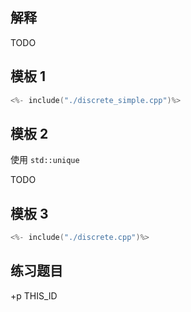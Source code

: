 
## 解释

TODO

## 模板 1

```cpp
<%- include("./discrete_simple.cpp")%>
```

## 模板 2 

使用 `std::unique`

TODO


## 模板 3

```cpp
<%- include("./discrete.cpp")%>
```

## 练习题目

+p THIS_ID
